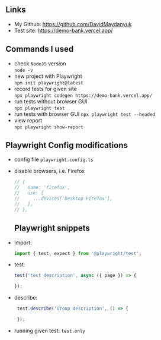 ## Links
- My Github: https://github.com/DavidMaydanyuk
- Test site: https://demo-bank.vercel.app/

## Commands I used
- check `NodeJS` version  
`node -v`
- new project with Playwright  
`npm init playwright@latest`
- record tests for given site  
`npx playwright codegen https://demo-bank.vercel.app/`
- run tests without browser GUI  
`npx playwright test`
- run tests with browser GUI
`npx playwright test --headed`
- view report  
`npx playwright show-report`

## Playwright Config modifications
- config file `playwright.config.ts`
- disable browsers, i.e. Firefox  
    ```javascript
    // {
    //   name: 'firefox',
    //   use: {
    //     ...devices['Desktop Firefox'],
    //   },
    // },
    ```

    ## Playwright snippets
- import:
    ```typescript
    import { test, expect } from '@playwright/test';
    ```
- test:
    ```typescript
    test('test description', async ({ page }) => {
    
    });
    ```
- describe:
    ```typescript
     test.describe('Group description', () => {

     });
    ```
- running given test: `test.only`